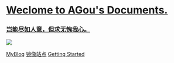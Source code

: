 <!-- background image -->

<!-- ![](https://s2.ax1x.com/2020/03/02/3267H1.jpg) -->

<!-- background color -->
# [Weclome to AGou's Documents.](https://agou-ops.top)
### [岂能尽如人意，但求无愧我心。](https://baike.baidu.com/item/%E5%B2%82%E8%83%BD%E5%B0%BD%E5%A6%82%E4%BA%BA%E6%84%8F%EF%BC%8C%E4%BD%86%E6%B1%82%E6%97%A0%E6%84%A7%E6%88%91%E5%BF%83)
![](#f0f0f0)

[MyBlog](https://agou-ops.github.io)
[镜像站点](https://d.agou-ops.top)
[Getting Started](README.md)